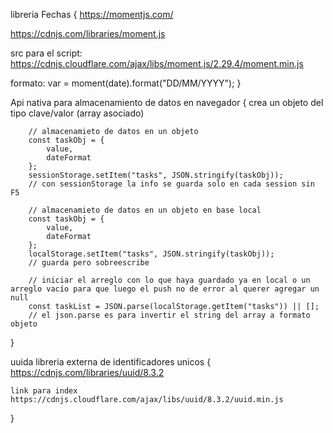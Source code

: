 libreria Fechas {
https://momentjs.com/

https://cdnjs.com/libraries/moment.js

src para el script:
https://cdnjs.cloudflare.com/ajax/libs/moment.js/2.29.4/moment.min.js

formato:
var = moment(date).format("DD/MM/YYYY");
}

Api nativa para almacenamiento de datos en navegador {
    crea un objeto del tipo clave/valor (array asociado)

        // almacenamieto de datos en un objeto
        const taskObj = {
            value,
            dateFormat
        };
        sessionStorage.setItem("tasks", JSON.stringify(taskObj));  
        // con sessionStorage la info se guarda solo en cada session sin F5

        // almacenamieto de datos en un objeto en base local
        const taskObj = {
            value,
            dateFormat
        };
        localStorage.setItem("tasks", JSON.stringify(taskObj)); 
        // guarda pero sobreescribe

        // iniciar el arreglo con lo que haya guardado ya en local o un arreglo vacío para que luego el push no de error al querer agregar un null
        const taskList = JSON.parse(localStorage.getItem("tasks")) || [];
        // el json.parse es para invertir el string del array a formato objeto

}


uuida libreria externa de identificadores unicos {
    https://cdnjs.com/libraries/uuid/8.3.2

    link para index
    https://cdnjs.cloudflare.com/ajax/libs/uuid/8.3.2/uuid.min.js
}
